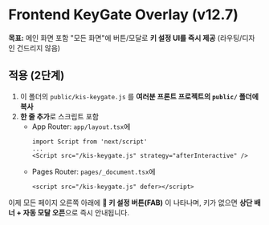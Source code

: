 # Frontend KeyGate Overlay (v12.7)

**목표:** 메인 화면 포함 "모든 화면"에 버튼/모달로 **키 설정 UI를 즉시 제공** (라우팅/디자인 건드리지 않음)

## 적용 (2단계)
1) 이 폴더의 `public/kis-keygate.js` 를 **여러분 프론트 프로젝트의 `public/` 폴더에 복사**
2) **한 줄 추가**로 스크립트 포함
   - App Router: `app/layout.tsx`에
     ```tsx
     import Script from 'next/script'
     ...
     <Script src="/kis-keygate.js" strategy="afterInteractive" />
     ```
   - Pages Router: `pages/_document.tsx`에
     ```tsx
     <script src="/kis-keygate.js" defer></script>
     ```

이제 모든 페이지 오른쪽 아래에 **🔑 키 설정 버튼(FAB)** 이 나타나며,
키가 없으면 **상단 배너 + 자동 모달 오픈**으로 즉시 안내됩니다.
